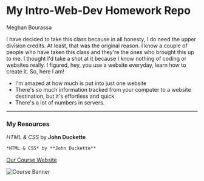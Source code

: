 # My Intro-Web-Dev Homework Repo
Meghan Bourassa

I have decided to take this class because in all honesty, I do need the upper division credits. At least, that was the original reason. I know a couple of people who have taken this class and they're the ones who brought this up to me. I thought I'd take a shot at it because I know nothing of coding or websites really. I figured, hey, you use a website everyday, learn how to create it. So, here I am! 

- I'm amazed at how much is put into just one website
- There's so much information tracked from your computer to a website destination, but it's effortless and quick
- There's a lot of numbers in servers.
---

### My Resources

*HTML & CSS* by **John Duckette**

```markdown
*HTML & CSS* by **John Duckette**
```
[Our Course Website](https://media-ed-online.github.io/intro-web-dev)

![Course Banner](http:///bit.ly/2DIVG46)
